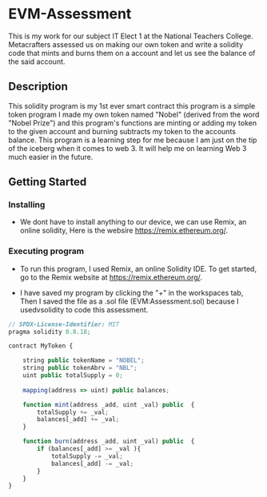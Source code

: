 # EVM-Assessment
This is my work for our subject IT Elect 1 at the National Teachers College. Metacrafters assessed us on making our own token and write a solidity code that mints and burns them on a account and let us see the balance of the said account.

## Description
This solidity program is my 1st ever smart contract this program is a simple token program I made my own token named "Nobel" (derived from the word "Nobel Prize") and this program's functions are minting or adding my token to the given account and burning subtracts my token to the accounts balance. This program is a learning step for me because I am just on the tip of the iceberg when it comes to web 3. It will help me on learning Web 3 much easier in the future.

## Getting Started
### Installing

* We dont have to install anything to our device, we can use Remix, an online solidity, Here is the websire https://remix.ethereum.org/.

### Executing program

* To run this program, I used Remix, an online Solidity IDE. To get started, go to the Remix website at https://remix.ethereum.org/.

* I have saved my program by clicking the "+" in the workspaces tab, Then I saved the file as a .sol file (EVM:Assessment.sol) because I usedvsolidity to code this assessment.

```javascript
// SPDX-License-Identifier: MIT
pragma solidity 0.8.18;

contract MyToken {

    string public tokenName = "NOBEL";
    string public tokenAbrv = "NBL";
    uint public totalSupply = 0;
    
    mapping(address => uint) public balances;

    function mint(address _add, uint _val) public  {
        totalSupply += _val;
        balances[_add] += _val;
    }

    function burn(address _add, uint _val) public  {
        if (balances[_add] >= _val ){
            totalSupply -= _val;
            balances[_add] -= _val;
        }  
    }
}
```
